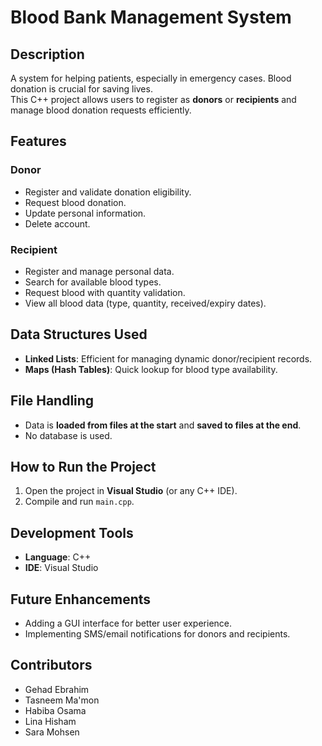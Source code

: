 # Blood Bank Management System  

## **Description**  
A system for helping patients, especially in emergency cases. Blood donation is crucial for saving lives.  
This C++ project allows users to register as **donors** or **recipients** and manage blood donation requests efficiently.  

## **Features**  
### **Donor**  
- Register and validate donation eligibility.  
- Request blood donation.  
- Update personal information.  
- Delete account.  

### **Recipient**  
- Register and manage personal data.  
- Search for available blood types.  
- Request blood with quantity validation.  
- View all blood data (type, quantity, received/expiry dates).  

## **Data Structures Used**  
- **Linked Lists**: Efficient for managing dynamic donor/recipient records.  
- **Maps (Hash Tables)**: Quick lookup for blood type availability.  

## **File Handling**  
- Data is **loaded from files at the start** and **saved to files at the end**.  
- No database is used.  

## **How to Run the Project**  
1. Open the project in **Visual Studio** (or any C++ IDE).  
2. Compile and run `main.cpp`. 

## **Development Tools**  
- **Language**: C++  
- **IDE**: Visual Studio  

## **Future Enhancements**  
- Adding a GUI interface for better user experience.  
- Implementing SMS/email notifications for donors and recipients.  

## **Contributors**  
- Gehad Ebrahim
- Tasneem Ma'mon
- Habiba Osama
- Lina Hisham
- Sara Mohsen


